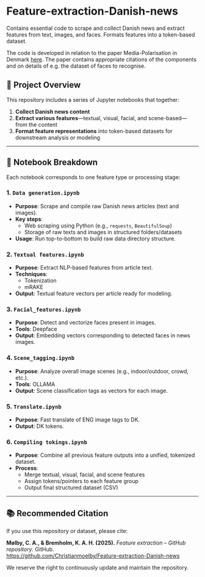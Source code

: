 # Feature-extraction-Danish-news

Contains essential code to scrape and collect Danish news and extract features from text, images, and faces. Formats features into a token-based dataset.

The code is developed in relation to the paper Media-Polarisation in Denmark [here](https://github.com/Christianmoelby/Feature-extraction-Danish-news/blob/main/Media-Polarisation%20in%20Denmark.pdf). The paper contains appropriate citations of the components and on details of e.g. the dataset of faces to recognise. 

## 🚀 Project Overview

This repository includes a series of Jupyter notebooks that together:

1. **Collect Danish news content**  
2. **Extract various features**—textual, visual, facial, and scene-based—from the content  
3. **Format feature representations** into token-based datasets for downstream analysis or modeling

---

## 📂 Notebook Breakdown

Each notebook corresponds to one feature type or processing stage:

### 1. `Data generation.ipynb`  
- **Purpose**: Scrape and compile raw Danish news articles (text and images).  
- **Key steps**:  
  - Web scraping using Python (e.g., `requests`, `BeautifulSoup`)  
  - Storage of raw texts and images in structured folders/datasets  
- **Usage**: Run top-to-bottom to build raw data directory structure.

### 2. `Textual features.ipynb`  
- **Purpose**: Extract NLP-based features from article text.  
- **Techniques**:  
  - Tokenization  
  - mRAKE
- **Output**: Textual feature vectors per article ready for modeling.

### 3. `Facial_features.ipynb`  
- **Purpose**: Detect and vectorize faces present in images.  
- **Tools**: Deepface
- **Output**: Embedding vectors corresponding to detected faces in news images.

### 4. `Scene_tagging.ipynb`  
- **Purpose**: Analyze overall image scenes (e.g., indoor/outdoor, crowd, etc.).  
- **Tools**: OLLAMA
- **Output**: Scene classification tags as vectors for each image.

### 5. `Translate.ipynb`  
- **Purpose**: Fast translate of ENG image tags to DK.  
- **Output**: DK tokens.

### 6. `Compiling tokings.ipynb`  
- **Purpose**: Combine all previous feature outputs into a unified, tokenized dataset.  
- **Process**:  
  - Merge textual, visual, facial, and scene features  
  - Assign tokens/pointers to each feature group  
  - Output final structured dataset (CSV)

---

## 📚 Recommended Citation

If you use this repository or dataset, please cite:

**Mølby, C. A., & Bremholm, K. A. H. (2025).** *Feature extraction – GitHub repository*. GitHub.  
https://github.com/Christianmoelby/Feature-extraction-Danish-news  

We reserve the right to continuously update and maintain the repository.



